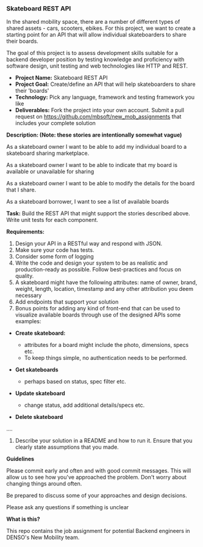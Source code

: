 ### Skateboard REST API

In the shared mobility space, there are a number of different types of shared assets - cars, scooters, ebikes. For this project, we want to create a starting point for an API that will allow individual skateboarders to share their boards. 

The goal of this project is to assess development skills suitable for a backend developer position by testing knowledge and proficiency with software design, unit testing and web technologies like HTTP and REST.

- **Project Name:** Skateboard REST API
- **Project Goal:** Create/define an API that will help skateboarders to share their 'boards'
- **Technology:** Pick any language, framework and testing framework you like
- **Deliverables:**  Fork the project into your own account. Submit a pull request on https://github.com/mbsoft/new_mob_assignments that includes your complete solution

**Description: (Note: these stories are intentionally somewhat vague)**

As a skateboard owner I want to be able to add my individual board to a skateboard sharing marketplace.

As a skateboard owner I want to be able to indicate that my board is available or unavailable for sharing

As a skateboard owner I want to be able to modify the details for the board that I share.

As a skateboard borrower, I want to see a list of available boards

**Task:** Build the REST API that might support the stories described above. Write unit tests for each component.

**Requirements:**

1. Design your API in a RESTful way and respond with JSON.
1. Make sure your code has tests.
1. Consider some form of logging
1. Write the code and design your system to be as realistic and production-ready as possible. Follow best-practices and focus on quality.
1. A skateboard might have the following attributes: name of owner, brand, weight, length, location, timestamp and any other attribution you deem necessary
1. Add endpoints that support your solution 
1. Bonus points for adding any kind of front-end that can be used to visualize available boards through use of the designed APIs
some examples:
 
  * **Create skateboard:**

    - attributes for a board might include the photo, dimensions, specs etc.
    - To keep things simple, no authentication needs to be performed. 

  * **Get skateboards**
    - perhaps based on status, spec filter etc.
    
  * **Update skateboard**
    - change status, add additional details/specs etc.
  
  * **Delete skateboard**
  
  
 ....

1. Describe your solution in a README and how to run it. Ensure that you clearly state assumptions that you made.


**Guidelines**

Please commit early and often and with good commit messages. This will allow us to see how you've approached the problem. Don't worry about changing things around often.

Be prepared to discuss some of your approaches and design decisions.
 
Please ask any questions if something is unclear

**What is this?**

This repo contains the job assignment for potential Backend engineers in DENSO's New Mobility team.

